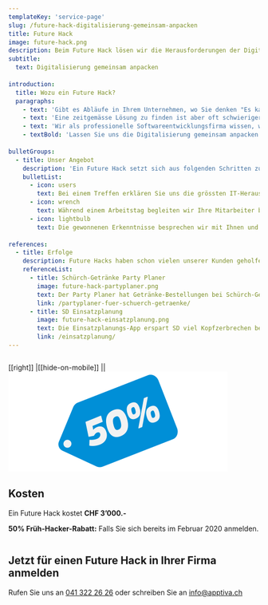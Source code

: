 ```yaml
---
templateKey: 'service-page'
slug: /future-hack-digitalisierung-gemeinsam-anpacken
title: Future Hack
image: future-hack.png
description: Beim Future Hack lösen wir die Herausforderungen der Digitalisierung in Ihrem Unternehmen gemeinsam mit Ihren Mitarbeitern.
subtitle:
  text: Digitalisierung gemeinsam anpacken

introduction:
  title: Wozu ein Future Hack?
  paragraphs:
    - text: 'Gibt es Abläufe in Ihrem Unternehmen, wo Sie denken "Es kann doch nicht sein, dass wir das im Jahr 2020 noch so handgestrickt lösen?"'
    - text: 'Eine zeitgemässe Lösung zu finden ist aber oft schwieriger, als man denkt. Wenn eine Google-Recherche keine passenden Lösungen ausspuckt, bleibt meist alles beim Alten.'
    - text: 'Wir als professionelle Softwareentwicklungsfirma wissen, wie Probleme durch den Einsatz von passenden IT-Lösungen nachhaltig gelöst werden können.'
    - textBold: 'Lassen Sie uns die Digitalisierung gemeinsam anpacken!'

bulletGroups:
  - title: Unser Angebot
    description: 'Ein Future Hack setzt sich aus folgenden Schritten zusammen:'
    bulletList:
      - icon: users
        text: Bei einem Treffen erklären Sie uns die grössten IT-Herausforderungen in Ihrem Unternehmen.
      - icon: wrench
        text: Während einem Arbeitstag begleiten wir Ihre Mitarbeiter bei ihrer täglichen Arbeit und lernen ihre Probleme.
      - icon: lightbulb
        text: Die gewonnenen Erkenntnisse besprechen wir mit Ihnen und machen konkrete Vorschläge, wie diese Herausforderungen nachhaltig gelöst werden können (inkl. Schätzung des Sparpotentials und der Kosten).

references:
  - title: Erfolge
    description: Future Hacks haben schon vielen unserer Kunden geholfen, interne Prozesse durch Digitalisierung angenehmer und effizienter zu gestalten.
    referenceList:
      - title: Schürch-Getränke Party Planer
        image: future-hack-partyplaner.png
        text: Der Party Planer hat Getränke-Bestellungen bei Schürch-Getränke stark vereinfacht.
        link: /partyplaner-fuer-schuerch-getraenke/
      - title: SD Einsatzplanung
        image: future-hack-einsatzplanung.png
        text: Die Einsatzplanungs-App erspart SD viel Kopfzerbrechen bei der Personalverwaltung.
        link: /einsatzplanung/
---
```


<div class="full-width" style="overflow: auto;">
<div class="container">

[[right]]
|[[hide-on-mobile]]
||![50% reduziert](price-tag-future-hack.svg)

## Kosten

Ein Future Hack kostet **CHF 3’000.-**

**50% Früh-Hacker-Rabatt:** Falls Sie sich bereits im Februar 2020 anmelden.

</div>
</div>

<div class="full-width " style="overflow: auto;">
<div class="container">

## Jetzt für einen Future Hack in Ihrer Firma anmelden

Rufen Sie uns an [041 322 26 26](tel:+41413222626) oder schreiben Sie an [info@­apptiva.ch](mailto:info@apptiva.ch)

</div>
</div>
